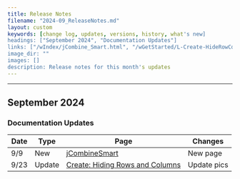 ```yaml
---
title: Release Notes
filename: "2024-09_ReleaseNotes.md"
layout: custom
keywords: [change log, updates, versions, history, what's new]
headings: ["September 2024", "Documentation Updates"]
links: ["/wIndex/jCombine_Smart.html", "/wGetStarted/L-Create-HideRowCol.html#hiding-columns"]
image_dir: ""
images: []
description: Release notes for this month's updates
---
```

* * *

## September 2024

### Documentation Updates

| Date | Type | Page | Changes |
|---|---|---|---|
| 9/9 | New | [jCombineSmart](/wIndex/jCombine_Smart.html) | New page |
| 9/23 | Update | [Create: Hiding Rows and Columns](/wGetStarted/L-Create-HideRowCol.html#hiding-columns) | Update pics |
